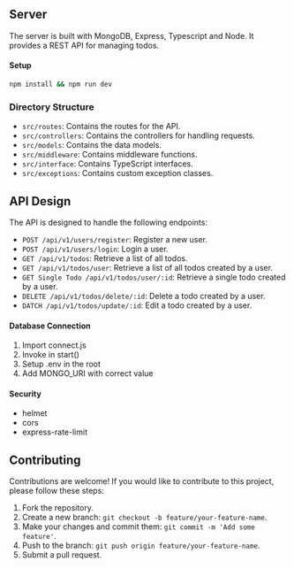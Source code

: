 ## Server

The server is built with MongoDB, Express, Typescript and Node. It provides a REST API for managing todos.

#### Setup

```bash
npm install && npm run dev
```

### Directory Structure

- `src/routes`: Contains the routes for the API.
- `src/controllers`: Contains the controllers for handling requests.
- `src/models`: Contains the data models.
- `src/middleware`: Contains middleware functions.
- `src/interface`: Contains TypeScript interfaces.
- `src/exceptions`: Contains custom exception classes.

## API Design

The API is designed to handle the following endpoints:

- `POST /api/v1/users/register`: Register a new user.
- `POST /api/v1/users/login`: Login a user.
- `GET /api/v1/todos`: Retrieve a list of all todos.
- `GET /api/v1/todos/user`: Retrieve a list of all todos created by a user.
- `GET Single Todo /api/v1/todos/user/:id`: Retrieve a single todo created by a user.
- `DELETE /api/v1/todos/delete/:id`: Delete a todo created by a user.
- `DATCH /api/v1/todos/update/:id`: Edit a todo created by a user.

#### Database Connection

1. Import connect.js
2. Invoke in start()
3. Setup .env in the root
4. Add MONGO_URI with correct value

#### Security

- helmet
- cors
- express-rate-limit

## Contributing

Contributions are welcome! If you would like to contribute to this project, please follow these steps:

1. Fork the repository.
2. Create a new branch: `git checkout -b feature/your-feature-name`.
3. Make your changes and commit them: `git commit -m 'Add some feature'`.
4. Push to the branch: `git push origin feature/your-feature-name`.
5. Submit a pull request.

